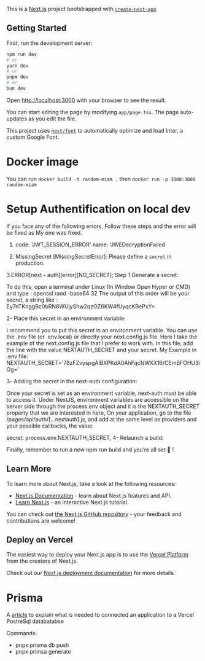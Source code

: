 This is a [Next.js](https://nextjs.org/) project bootstrapped with [`create-next-app`](https://github.com/vercel/next.js/tree/canary/packages/create-next-app).

## Getting Started

First, run the development server:

```bash
npm run dev
# or
yarn dev
# or
pnpm dev
# or
bun dev
```

Open [http://localhost:3000](http://localhost:3000) with your browser to see the result.

You can start editing the page by modifying `app/page.tsx`. The page auto-updates as you edit the file.

This project uses [`next/font`](https://nextjs.org/docs/basic-features/font-optimization) to automatically optimize and load Inter, a custom Google Font.

# Docker image

You can run `docker build -t random-miam .` then `docker run -p 3000:3000 random-miam`

# Setup Authentification on local dev

If you face any of the following errors, Follow these steps and the error will be fixed as My one was fixed.

1. code: 'JWT_SESSION_ERROR' name: 'JWEDecryptionFailed

2. MissingSecret [MissingSecretError]: Please define a `secret` in production.

3.ERROR[next - auth][error][NO_SECRET];
Step 1 Generate a secret:

To do this, open a terminal under Linux (In Window Open Hyper or CMD) and type : openssl rand -base64 32
The output of this order will be your secret, a string like : Ey7nTKnggBc0bRN8WUjyShw2qzOZ6KW4fUyqcKBePxY=

2- Place this secret in an environment variable:

I recommend you to put this secret in an environment variable. You can use the .env file (or .env.local) or directly your next.config.js file. Here I take the example of the next.config.js file that I prefer to work with. In this file, add the line with the value NEXTAUTH_SECRET and your secret.
My Example in .env file: NEXTAUTH_SECRET='78zFZvyspgAIBXPKdA0AhFqcNWXX16/CEmBFOHU3iOg='

3- Adding the secret in the next-auth configuration:

Once your secret is set as an environment variable, next-auth must be able to access it. Under NextJS, environment variables are accessible on the server side through the process.env object and it is the NEXTAUTH_SECRET property that we are interested in here,
On your application, go to the file /pages/api/auth/[...nextauth].js, and add at the same level as providers and your possible callbacks, the value:

secret: process.env.NEXTAUTH_SECRET,
4- Relaunch a build:

Finally, remember to run a new npm run build and you’re all set 🥳 !

## Learn More

To learn more about Next.js, take a look at the following resources:

- [Next.js Documentation](https://nextjs.org/docs) - learn about Next.js features and API.
- [Learn Next.js](https://nextjs.org/learn) - an interactive Next.js tutorial.

You can check out [the Next.js GitHub repository](https://github.com/vercel/next.js/) - your feedback and contributions are welcome!

## Deploy on Vercel

The easiest way to deploy your Next.js app is to use the [Vercel Platform](https://vercel.com/new?utm_medium=default-template&filter=next.js&utm_source=create-next-app&utm_campaign=create-next-app-readme) from the creators of Next.js.

Check out our [Next.js deployment documentation](https://nextjs.org/docs/deployment) for more details.

# Prisma

A [article](https://vercel.com/guides/nextjs-prisma-postgres) to explain what is needed to connected an application to a Vercel PostreSql databatabse

Commands:

- pnpx prisma db push
- pnpx primsa generate
